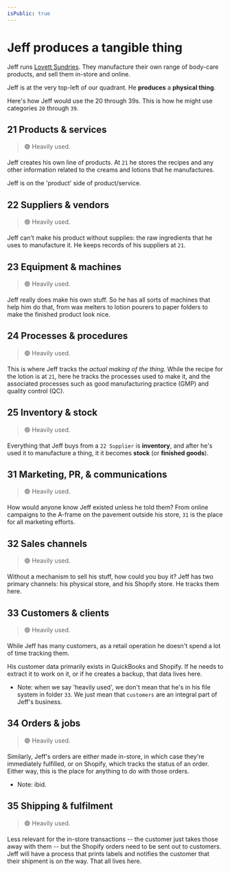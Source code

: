 ```yaml
---
isPublic: true
---
```


# Jeff produces a tangible thing

Jeff runs [Lovett Sundries](https://lovettsundries.com). They manufacture their own range of body-care products, and sell them in-store and online.

Jeff is at the very top-left of our quadrant. He **produces** a **physical thing**.

Here's how Jeff would use the 20 through 39s. This is how he might use categories `20` through `39`.

## 21 Products & services

> 🟢 Heavily used.

Jeff creates his own line of products. At `21` he stores the recipes and any other information related to the creams and lotions that he manufactures.

Jeff is on the 'product' side of product/service.

## 22 Suppliers & vendors

> 🟢 Heavily used.

Jeff can't make his product without supplies: the raw ingredients that he uses to manufacture it. He keeps records of his suppliers at `21`.

## 23 Equipment & machines

> 🟢 Heavily used.

Jeff really does make his own stuff. So he has all sorts of machines that help him do that, from wax melters to lotion pourers to paper folders to make the finished product look nice.

## 24 Processes & procedures

> 🟢 Heavily used.

This is where Jeff tracks the _actual making of the thing_. While the recipe for the lotion is at `21`, here he tracks the processes used to make it, and the associated processes such as good manufacturing practice (GMP) and quality control (QC).

## 25 Inventory & stock

> 🟢 Heavily used.

Everything that Jeff buys from a `22 Supplier` is **inventory**, and after he's used it to manufacture a thing, it it becomes **stock** (or **finished goods**).

## 31 Marketing, PR, & communications

> 🟢 Heavily used.

How would anyone know Jeff existed unless he told them? From online campaigns to the A-frame on the pavement outside his store, `31` is the place for all marketing efforts.

## 32 Sales channels

> 🟢 Heavily used.

Without a mechanism to sell his stuff, how could you buy it? Jeff has two primary channels: his physical store, and his Shopify store. He tracks them here.

## 33 Customers & clients

> 🟢 Heavily used.

While Jeff has many customers, as a retail operation he doesn't spend a lot of time tracking them.

His customer data primarily exists in QuickBooks and Shopify. If he needs to extract it to work on it, or if he creates a backup, that data lives here.

- Note: when we say 'heavily used', we don't mean that he's in his file system in folder `33`. We just mean that `customers` are an integral part of Jeff's business.

## 34 Orders & jobs

> 🟢 Heavily used.

Similarly, Jeff's orders are either made in-store, in which case they're immediately fulfilled, or on Shopify, which tracks the status of an order. Either way, this is the place for anything to do with those orders.

- Note: ibid.

## 35 Shipping & fulfilment

> 🟢 Heavily used.

Less relevant for the in-store transactions -- the customer just takes those away with them -- but the Shopify orders need to be sent out to customers. Jeff will have a process that prints labels and notifies the customer that their shipment is on the way. That all lives here.
